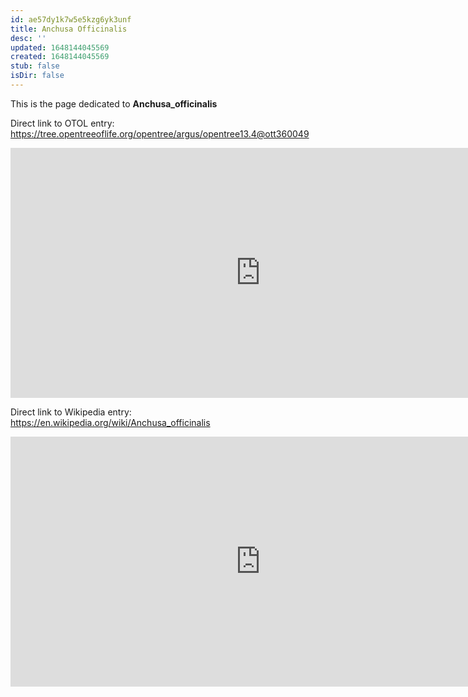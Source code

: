 ```yaml
---
id: ae57dy1k7w5e5kzg6yk3unf
title: Anchusa Officinalis
desc: ''
updated: 1648144045569
created: 1648144045569
stub: false
isDir: false
---
```

This is the page dedicated to **Anchusa_officinalis**


Direct link to OTOL entry: https://tree.opentreeoflife.org/opentree/argus/opentree13.4@ott360049



<html>
    <body>
    <iframe src="https://tree.opentreeoflife.org/opentree/argus/opentree13.4@ott360049"
    width="800" height="400" frameborder="0" allowfullscreen> </iframe>
    </body>
</html>
    


Direct link to Wikipedia entry: https://en.wikipedia.org/wiki/Anchusa_officinalis



<html>
    <body>
    <iframe src="https://en.wikipedia.org/wiki/Anchusa_officinalis"
    width="800" height="400" frameborder="0" allowfullscreen> </iframe>
    </body>
</html>
    
